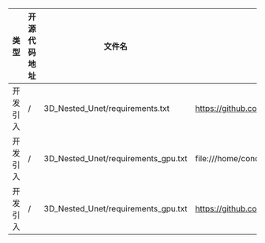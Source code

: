  | 类型   | 开源代码地址 | 文件名                                 | 公网IP地址/公网URL地址/域名/邮箱地址 | 用途说明 |
|------|--------|-------------------------------------| ------------------------------------ |------|
| 开发引入 | /      | 3D_Nested_Unet/requirements.txt     | https://github.com/MrGiovanni/UNetPlusPlus.git@e145ba63862982bf1099cf2ec11d5466b434ae0b#egg=nnunet&subdirectory=pytorch | 下载依赖 |
 | 开发引入 | /      | 3D_Nested_Unet/requirements_gpu.txt | file:///home/conda/feedstock_root/build_artifacts/jieba_1622403007736/work | 下载依赖 |
 | 开发引入 | /      | 3D_Nested_Unet/requirements_gpu.txt | https://github.com/MrGiovanni/UNetPlusPlus.git@e145ba63862982bf1099cf2ec11d5466b434ae0b#egg=nnunet&subdirectory=pytorch | 下载依赖 |